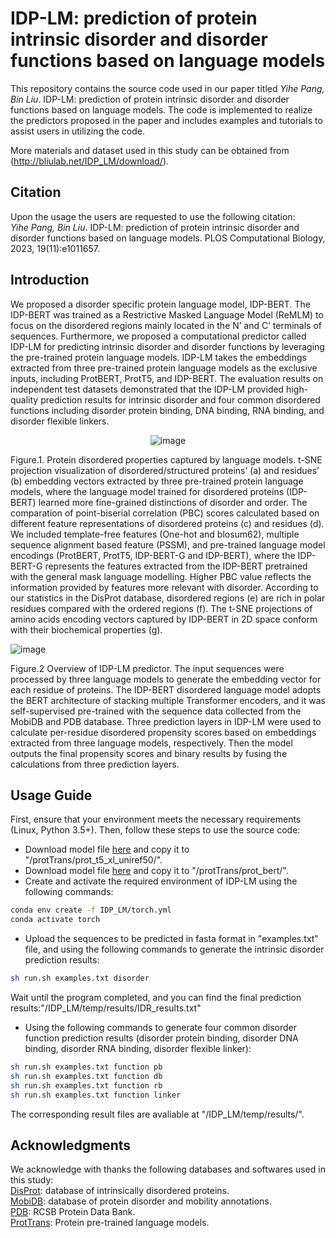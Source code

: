 # IDP-LM: prediction of protein intrinsic disorder and disorder functions based on language models

This repository contains the source code used in our paper titled _Yihe Pang, Bin Liu_. IDP-LM: prediction of protein intrinsic disorder and disorder functions based on language models. The code is implemented to realize the predictors proposed in the paper and includes examples and tutorials to assist users in utilizing the code. <br>

More materials and dataset used in this study can be obtained from (http://bliulab.net/IDP_LM/download/).


## Citation
Upon the usage the users are requested to use the following citation:<br>
_Yihe Pang, Bin Liu_. IDP-LM: prediction of protein intrinsic disorder and disorder functions based on language models. PLOS Computational Biology, 2023, 19(11):e1011657.


## Introduction
We proposed a disorder specific protein language model, IDP-BERT. The IDP-BERT was trained as a Restrictive Masked Language Model (ReMLM) to focus on the disordered regions mainly located in the N’ and C’ terminals of sequences. Furthermore, we proposed a computational predictor called IDP-LM for predicting intrinsic disorder and disorder functions by leveraging the pre-trained protein language models. IDP-LM takes the embeddings extracted from three pre-trained protein language models as the exclusive inputs, including ProtBERT, ProtT5, and IDP-BERT. The evaluation results on independent test datasets demonstrated that the IDP-LM provided high-quality prediction results for intrinsic disorder and four common disordered functions including disorder protein binding, DNA binding, RNA binding, and disorder flexible linkers.

<p align="center"> <img alt="image" src="https://github.com/YihePang/IDP-LM/assets/38775429/0f755f82-05b1-4338-9aa0-ecc7f7f20fd6"></p>

Figure.1. Protein disordered properties captured by language models. t-SNE projection visualization of disordered/structured proteins’ (a) and residues’ (b) embedding vectors extracted by three pre-trained protein language models, where the language model trained for disordered proteins (IDP-BERT) learned more fine-grained distinctions of disorder and order. The comparation of point-biserial correlation (PBC) scores calculated based on different feature representations of disordered proteins (c) and residues (d). We included template-free features (One-hot and blosum62), multiple sequence alignment based feature (PSSM), and pre-trained language model encodings (ProtBERT, ProtT5, IDP-BERT-G and IDP-BERT), where the IDP-BERT-G represents the features extracted from the IDP-BERT pretrained with the general mask language modelling. Higher PBC value reflects the information provided by features more relevant with disorder. According to our statistics in the DisProt database, disordered regions (e) are rich in polar residues compared with the ordered regions (f). The t-SNE projections of amino acids encoding vectors captured by IDP-BERT in 2D space conform with their biochemical properties (g).


![image](https://github.com/YihePang/IDP-LM/assets/38775429/c90910d8-4b5a-4bf4-860a-73b830cac49a)

Figure.2 Overview of IDP-LM predictor. The input sequences were processed by three language models to generate the embedding vector for each residue of proteins. The IDP-BERT disordered language model adopts the BERT architecture of stacking multiple Transformer encoders, and it was self-supervised pre-trained with the sequence data collected from the MobiDB and PDB database. Three prediction layers in IDP-LM were used to calculate per-residue disordered propensity scores based on embeddings extracted from three language models, respectively. Then the model outputs the final propensity scores and binary results by fusing the calculations from three prediction layers.


## Usage Guide
First, ensure that your environment meets the necessary requirements (Linux, Python 3.5+). Then, follow these steps to use the source code:<br> 
* Download model file [here](https://huggingface.co/Rostlab/prot_t5_xl_uniref50/resolve/main/pytorch_model.bin) and copy it to "/protTrans/prot_t5_xl_uniref50/".<br>
* Download model file [here](https://huggingface.co/Rostlab/prot_bert/resolve/main/pytorch_model.bin) and copy it to "/protTrans/prot_bert/".<br>
* Create and activate the required environment of IDP-LM using the following commands:<br>
```Bash
conda env create -f IDP_LM/torch.yml 
conda activate torch
```
* Upload the sequences to be predicted in fasta format in "examples.txt" file, and using the following commands to generate the intrinsic disorder prediction results:<br>
```Bash
sh run.sh examples.txt disorder
```
Wait until the program completed, and you can find the final prediction results:"/IDP_LM/temp/results/IDR_results.txt"
* Using the following commands to generate four common disorder function prediction results (disorder protein binding, disorder DNA binding, disorder RNA binding, disorder flexible linker):<br>
```Bash
sh run.sh examples.txt function pb
sh run.sh examples.txt function db
sh run.sh examples.txt function rb
sh run.sh examples.txt function linker
```
The corresponding result files are avaliable at "/IDP_LM/temp/results/".
  
## Acknowledgments
  We acknowledge with thanks the following databases and softwares used in this study:<br> 
    		[DisProt](https://www.disprot.org/): database of intrinsically disordered proteins.<br> 
    		[MobiDB](https://mobidb.bio.unipd.it/): database of protein disorder and mobility annotations.<br> 
    		[PDB](https://www.rcsb.org/): RCSB Protein Data Bank.<br> 
    		[ProtTrans](https://github.com/agemagician/ProtTrans): Protein pre-trained language models.<br> 
